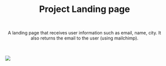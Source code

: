  <h1 align="center"> Project Landing page </h1>
  
<br>
  
<p align="center"> A landing page that receives user information such as email, name, city. It also returns the email to the user (using mailchimp). </p>
  
<br>
<br>
  
<img src="./Gif_Landing_page/GifLandingPage1.gif">  
